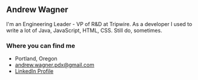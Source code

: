 ## Andrew Wagner
I'm an Engineering Leader - VP of R&D at Tripwire.  As a developer I used to write a lot of Java, JavaScript, HTML, CSS.  Still do, sometimes.

### Where you can find me
- Portland, Oregon
- [andrew.wagner.pdx@gmail.com](mailto://andrew.wagner.pdx@gmail.com)
- [LinkedIn Profile](www.linkedin.com/in/andrew-wagner-pdx)


